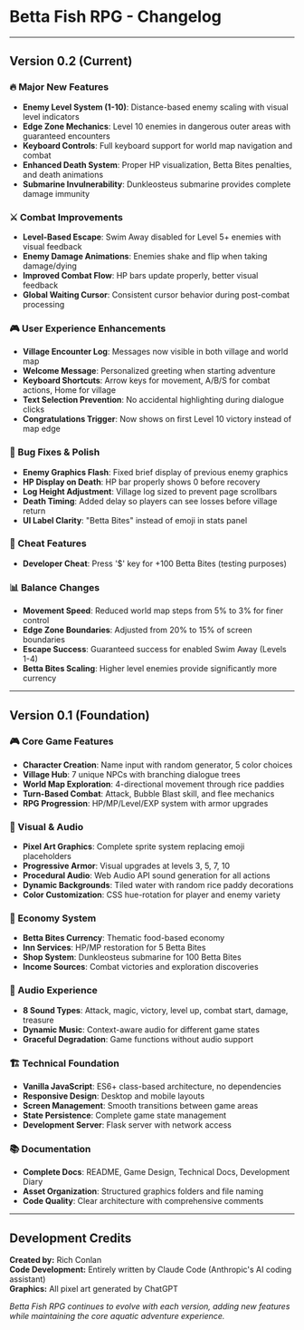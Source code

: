 # Betta Fish RPG - Changelog

---

## Version 0.2 (Current)

### 🔥 Major New Features
- **Enemy Level System (1-10)**: Distance-based enemy scaling with visual level indicators
- **Edge Zone Mechanics**: Level 10 enemies in dangerous outer areas with guaranteed encounters
- **Keyboard Controls**: Full keyboard support for world map navigation and combat
- **Enhanced Death System**: Proper HP visualization, Betta Bites penalties, and death animations
- **Submarine Invulnerability**: Dunkleosteus submarine provides complete damage immunity

### ⚔️ Combat Improvements
- **Level-Based Escape**: Swim Away disabled for Level 5+ enemies with visual feedback
- **Enemy Damage Animations**: Enemies shake and flip when taking damage/dying
- **Improved Combat Flow**: HP bars update properly, better visual feedback
- **Global Waiting Cursor**: Consistent cursor behavior during post-combat processing

### 🎮 User Experience Enhancements
- **Village Encounter Log**: Messages now visible in both village and world map
- **Welcome Message**: Personalized greeting when starting adventure
- **Keyboard Shortcuts**: Arrow keys for movement, A/B/S for combat actions, Home for village
- **Text Selection Prevention**: No accidental highlighting during dialogue clicks
- **Congratulations Trigger**: Now shows on first Level 10 victory instead of map edge

### 🐛 Bug Fixes & Polish
- **Enemy Graphics Flash**: Fixed brief display of previous enemy graphics
- **HP Display on Death**: HP bar properly shows 0 before recovery
- **Log Height Adjustment**: Village log sized to prevent page scrollbars
- **Death Timing**: Added delay so players can see losses before village return
- **UI Label Clarity**: "Betta Bites" instead of emoji in stats panel

### 🎯 Cheat Features
- **Developer Cheat**: Press '$' key for +100 Betta Bites (testing purposes)

### 📊 Balance Changes
- **Movement Speed**: Reduced world map steps from 5% to 3% for finer control
- **Edge Zone Boundaries**: Adjusted from 20% to 15% of screen boundaries
- **Escape Success**: Guaranteed success for enabled Swim Away (Levels 1-4)
- **Betta Bites Scaling**: Higher level enemies provide significantly more currency

---

## Version 0.1 (Foundation)

### 🎮 Core Game Features
- **Character Creation**: Name input with random generator, 5 color choices
- **Village Hub**: 7 unique NPCs with branching dialogue trees
- **World Map Exploration**: 4-directional movement through rice paddies
- **Turn-Based Combat**: Attack, Bubble Blast skill, and flee mechanics
- **RPG Progression**: HP/MP/Level/EXP system with armor upgrades

### 🎨 Visual & Audio
- **Pixel Art Graphics**: Complete sprite system replacing emoji placeholders
- **Progressive Armor**: Visual upgrades at levels 3, 5, 7, 10
- **Procedural Audio**: Web Audio API sound generation for all actions
- **Dynamic Backgrounds**: Tiled water with random rice paddy decorations
- **Color Customization**: CSS hue-rotation for player and enemy variety

### 🏪 Economy System
- **Betta Bites Currency**: Thematic food-based economy
- **Inn Services**: HP/MP restoration for 5 Betta Bites
- **Shop System**: Dunkleosteus submarine for 100 Betta Bites
- **Income Sources**: Combat victories and exploration discoveries

### 🎵 Audio Experience
- **8 Sound Types**: Attack, magic, victory, level up, combat start, damage, treasure
- **Dynamic Music**: Context-aware audio for different game states
- **Graceful Degradation**: Game functions without audio support

### 🏗️ Technical Foundation
- **Vanilla JavaScript**: ES6+ class-based architecture, no dependencies
- **Responsive Design**: Desktop and mobile layouts
- **Screen Management**: Smooth transitions between game areas
- **State Persistence**: Complete game state management
- **Development Server**: Flask server with network access

### 📚 Documentation
- **Complete Docs**: README, Game Design, Technical Docs, Development Diary
- **Asset Organization**: Structured graphics folders and file naming
- **Code Quality**: Clear architecture with comprehensive comments

---

## Development Credits

**Created by:** Rich Conlan  
**Code Development:** Entirely written by Claude Code (Anthropic's AI coding assistant)  
**Graphics:** All pixel art generated by ChatGPT  

*Betta Fish RPG continues to evolve with each version, adding new features while maintaining the core aquatic adventure experience.*